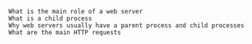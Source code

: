 
    What is the main role of a web server
    What is a child process
    Why web servers usually have a parent process and child processes
    What are the main HTTP requests
